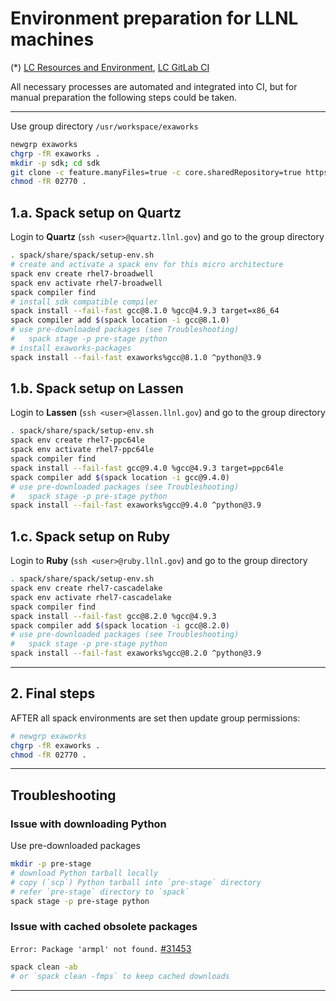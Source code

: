 # Environment preparation for LLNL machines

(*) [LC Resources and Environment](https://hpc.llnl.gov/documentation/tutorials/livermore-computing-resources-and-environment),
 [LC GitLab CI](https://lc.llnl.gov/confluence/display/GITLAB/GitLab+CI)

All necessary processes are automated and integrated into CI, but for manual 
preparation the following steps could be taken.

---

Use group directory `/usr/workspace/exaworks`
```bash
newgrp exaworks
chgrp -fR exaworks .
mkdir -p sdk; cd sdk
git clone -c feature.manyFiles=true -c core.sharedRepository=true https://github.com/spack/spack.git
chmod -fR 02770 .
```

## 1.a. Spack setup on Quartz
Login to **Quartz** (`ssh <user>@quartz.llnl.gov`) and go to the group directory
```bash
. spack/share/spack/setup-env.sh
# create and activate a spack env for this micro architecture
spack env create rhel7-broadwell
spack env activate rhel7-broadwell
spack compiler find
# install sdk compatible compiler 
spack install --fail-fast gcc@8.1.0 %gcc@4.9.3 target=x86_64
spack compiler add $(spack location -i gcc@8.1.0)
# use pre-downloaded packages (see Troubleshooting)
#   spack stage -p pre-stage python
# install exaworks-packages
spack install --fail-fast exaworks%gcc@8.1.0 ^python@3.9
```

## 1.b. Spack setup on Lassen
Login to **Lassen** (`ssh <user>@lassen.llnl.gov`) and go to the group directory
```bash
. spack/share/spack/setup-env.sh
spack env create rhel7-ppc64le
spack env activate rhel7-ppc64le
spack compiler find
spack install --fail-fast gcc@9.4.0 %gcc@4.9.3 target=ppc64le
spack compiler add $(spack location -i gcc@9.4.0)
# use pre-downloaded packages (see Troubleshooting)
#   spack stage -p pre-stage python
spack install --fail-fast exaworks%gcc@9.4.0 ^python@3.9
```

## 1.c. Spack setup on Ruby
Login to **Ruby** (`ssh <user>@ruby.llnl.gov`) and go to the group directory
```bash
. spack/share/spack/setup-env.sh
spack env create rhel7-cascadelake
spack env activate rhel7-cascadelake
spack compiler find
spack install --fail-fast gcc@8.2.0 %gcc@4.9.3
spack compiler add $(spack location -i gcc@8.2.0)
# use pre-downloaded packages (see Troubleshooting)
#   spack stage -p pre-stage python
spack install --fail-fast exaworks%gcc@8.2.0 ^python@3.9
```

---

## 2. Final steps
AFTER all spack environments are set then update group permissions:
```bash
# newgrp exaworks
chgrp -fR exaworks .
chmod -fR 02770 .
```

---

## Troubleshooting

### Issue with downloading Python
Use pre-downloaded packages
```bash
mkdir -p pre-stage
# download Python tarball locally
# copy (`scp`) Python tarball into `pre-stage` directory
# refer `pre-stage` directory to `spack`
spack stage -p pre-stage python
```

### Issue with cached obsolete packages
`Error: Package 'armpl' not found.` [#31453](https://github.com/spack/spack/issues/31453)
```bash
spack clean -ab
# or `spack clean -fmps` to keep cached downloads
```

---
